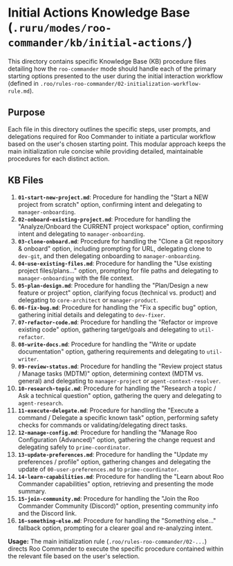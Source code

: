 # Initial Actions Knowledge Base (`.ruru/modes/roo-commander/kb/initial-actions/`)

This directory contains specific Knowledge Base (KB) procedure files detailing how the `roo-commander` mode should handle each of the primary starting options presented to the user during the initial interaction workflow (defined in `.roo/rules-roo-commander/02-initialization-workflow-rule.md`).

## Purpose

Each file in this directory outlines the specific steps, user prompts, and delegations required for Roo Commander to initiate a particular workflow based on the user's chosen starting point. This modular approach keeps the main initialization rule concise while providing detailed, maintainable procedures for each distinct action.

## KB Files

1.  **`01-start-new-project.md`**: Procedure for handling the "Start a NEW project from scratch" option, confirming intent and delegating to `manager-onboarding`.
2.  **`02-onboard-existing-project.md`**: Procedure for handling the "Analyze/Onboard the CURRENT project workspace" option, confirming intent and delegating to `manager-onboarding`.
3.  **`03-clone-onboard.md`**: Procedure for handling the "Clone a Git repository & onboard" option, including prompting for URL, delegating clone to `dev-git`, and then delegating onboarding to `manager-onboarding`.
4.  **`04-use-existing-files.md`**: Procedure for handling the "Use existing project files/plans..." option, prompting for file paths and delegating to `manager-onboarding` with the file context.
5.  **`05-plan-design.md`**: Procedure for handling the "Plan/Design a new feature or project" option, clarifying focus (technical vs. product) and delegating to `core-architect` or `manager-product`.
6.  **`06-fix-bug.md`**: Procedure for handling the "Fix a specific bug" option, gathering initial details and delegating to `dev-fixer`.
7.  **`07-refactor-code.md`**: Procedure for handling the "Refactor or improve existing code" option, gathering target/goals and delegating to `util-refactor`.
8.  **`08-write-docs.md`**: Procedure for handling the "Write or update documentation" option, gathering requirements and delegating to `util-writer`.
9.  **`09-review-status.md`**: Procedure for handling the "Review project status / Manage tasks (MDTM)" option, determining context (MDTM vs. general) and delegating to `manager-project` or `agent-context-resolver`.
10. **`10-research-topic.md`**: Procedure for handling the "Research a topic / Ask a technical question" option, gathering the query and delegating to `agent-research`.
11. **`11-execute-delegate.md`**: Procedure for handling the "Execute a command / Delegate a specific known task" option, performing safety checks for commands or validating/delegating direct tasks.
12. **`12-manage-config.md`**: Procedure for handling the "Manage Roo Configuration (Advanced)" option, gathering the change request and delegating safely to `prime-coordinator`.
13. **`13-update-preferences.md`**: Procedure for handling the "Update my preferences / profile" option, gathering changes and delegating the update of `00-user-preferences.md` to `prime-coordinator`.
14. **`14-learn-capabilities.md`**: Procedure for handling the "Learn about Roo Commander capabilities" option, retrieving and presenting the mode summary.
15. **`15-join-community.md`**: Procedure for handling the "Join the Roo Commander Community (Discord)" option, presenting community info and the Discord link.
16. **`16-something-else.md`**: Procedure for handling the "Something else..." fallback option, prompting for a clearer goal and re-analyzing intent.

**Usage:** The main initialization rule (`.roo/rules-roo-commander/02-...`) directs Roo Commander to execute the specific procedure contained within the relevant file based on the user's selection.
